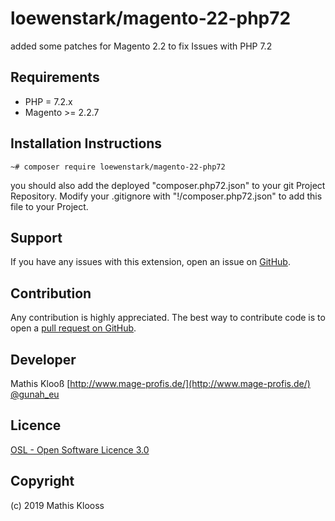 loewenstark/magento-22-php72
=====================

added some patches for Magento 2.2 to fix Issues with PHP 7.2

Requirements
------------
- PHP = 7.2.x
- Magento >= 2.2.7

Installation Instructions
-------------------------

```shell
~# composer require loewenstark/magento-22-php72
```

you should also add the deployed "composer.php72.json" to your git Project Repository.
Modify your .gitignore with "!/composer.php72.json" to add this file to your Project.

Support
-------
If you have any issues with this extension, open an issue on [GitHub](https://github.com/mklooss/magento2.2-php7.2/issues).

Contribution
------------
Any contribution is highly appreciated. The best way to contribute code is to open a [pull request on GitHub](https://help.github.com/articles/using-pull-requests).

Developer
---------
Mathis Klooß
[http://www.mage-profis.de/](http://www.mage-profis.de/)
[@gunah_eu](https://twitter.com/gunah_eu)

Licence
-------
[OSL - Open Software Licence 3.0](http://opensource.org/licenses/osl-3.0.php)

Copyright
---------
(c) 2019 Mathis Klooss